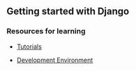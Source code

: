 ## Getting started with Django

### Resources for learning

- [Tutorials](learn-resources.md)
  
- [Development Environment](dev_env.md)